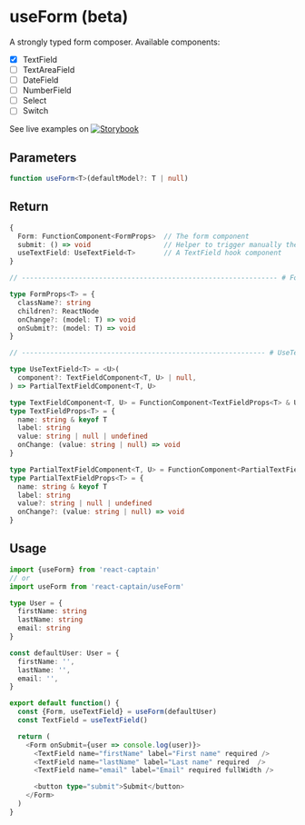 # useForm (beta)

A strongly typed form composer. Available components:

  - [X] TextField
  - [ ] TextAreaField
  - [ ] DateField
  - [ ] NumberField
  - [ ] Select
  - [ ] Switch

See live examples on [![Storybook](https://cdn.jsdelivr.net/gh/storybooks/brand@master/badge/badge-storybook.svg)](https://react-captain.soywod.me/?selectedKind=useForm&selectedStory=Default&full=0&addons=1&stories=1&panelRight=0&addonPanel=storybook%2Factions%2Factions-panel)

## Parameters

```typescript
function useForm<T>(defaultModel?: T | null)
```

## Return

```typescript
{
  Form: FunctionComponent<FormProps>  // The form component
  submit: () => void                  // Helper to trigger manually the form
  useTextField: UseTextField<T>       // A TextField hook component
}

// --------------------------------------------------------------- # FormProps #

type FormProps<T> = {
  className?: string
  children?: ReactNode
  onChange?: (model: T) => void
  onSubmit?: (model: T) => void
}

// ------------------------------------------------------------ # UseTextField #

type UseTextField<T> = <U>(
  component?: TextFieldComponent<T, U> | null,
) => PartialTextFieldComponent<T, U>

type TextFieldComponent<T, U> = FunctionComponent<TextFieldProps<T> & U>
type TextFieldProps<T> = {
  name: string & keyof T
  label: string
  value: string | null | undefined
  onChange: (value: string | null) => void
}

type PartialTextFieldComponent<T, U> = FunctionComponent<PartialTextFieldProps<T> & U>
type PartialTextFieldProps<T> = {
  name: string & keyof T
  label: string
  value?: string | null | undefined
  onChange?: (value: string | null) => void
}
```

## Usage

```typescript
import {useForm} from 'react-captain'
// or
import useForm from 'react-captain/useForm'

type User = {
  firstName: string
  lastName: string
  email: string
}

const defaultUser: User = {
  firstName: '',
  lastName: '',
  email: '',
}

export default function() {
  const {Form, useTextField} = useForm(defaultUser)
  const TextField = useTextField()

  return (
    <Form onSubmit={user => console.log(user)}>
      <TextField name="firstName" label="First name" required />
      <TextField name="lastName" label="Last name" required  />
      <TextField name="email" label="Email" required fullWidth />

      <button type="submit">Submit</button>
    </Form>
  )
}
```
